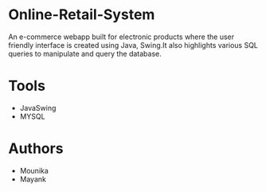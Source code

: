 # Online-Retail-System

An e-commerce webapp built for electronic products where the user friendly interface is created using Java, Swing.It also highlights various SQL queries to manipulate and query the  database.
 
 # Tools
 * JavaSwing
 * MYSQL
 
 # Authors
 * Mounika
 * Mayank
